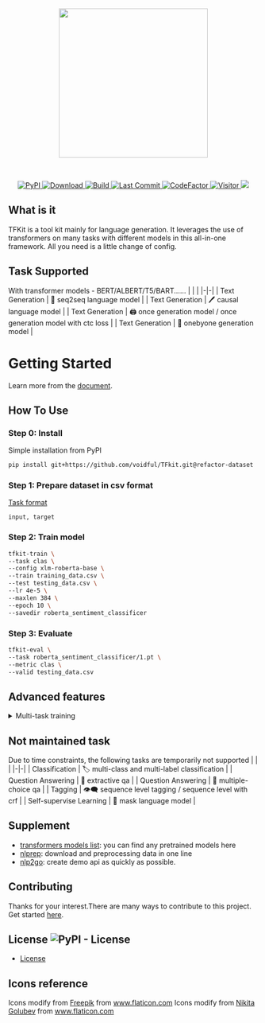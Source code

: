 <p  align="center">
    <br>
    <img src="https://raw.githubusercontent.com/voidful/TFkit/master/docs/img/tfkit.png" width="300"/>
    <br>
</p>
<br/>
<p align="center">
    <a href="https://pypi.org/project/tfkit/">
        <img alt="PyPI" src="https://img.shields.io/pypi/v/tfkit">
    </a>
    <a href="https://github.com/voidful/tfkit">
        <img alt="Download" src="https://img.shields.io/pypi/dm/tfkit">
    </a>
    <a href="https://github.com/voidful/tfkit">
        <img alt="Build" src="https://img.shields.io/github/workflow/status/voidful/tfkit/Python package">
    </a>
    <a href="https://github.com/voidful/tfkit">
        <img alt="Last Commit" src="https://img.shields.io/github/last-commit/voidful/tfkit">
    </a>
    <a href="https://www.codefactor.io/repository/github/voidful/tfkit/overview/master">
        <img src="https://www.codefactor.io/repository/github/voidful/tfkit/badge/master" alt="CodeFactor" />
    </a>
    <a href="https://github.com/voidful/tfkit">
        <img src="https://visitor-badge.glitch.me/badge?page_id=voidful.tfkit" alt="Visitor" />
    </a>
    <a href="https://codecov.io/gh/voidful/TFkit">
      <img src="https://codecov.io/gh/voidful/TFkit/branch/master/graph/badge.svg" />
    </a>
</p>

## What is it

TFKit is a tool kit mainly for language generation.
It leverages the use of transformers on many tasks with different models in this all-in-one framework.
All you need is a little change of config.

## Task Supported

With transformer models - BERT/ALBERT/T5/BART......
| | |
|-|-|
| Text Generation | :memo: seq2seq language model |
| Text Generation | :pen: causal language model |
| Text Generation | :printer: once generation model / once generation model with ctc loss |
| Text Generation | :pencil: onebyone generation model |

# Getting Started

Learn more from the [document](https://voidful.github.io/TFkit/).

## How To Use

### Step 0: Install

Simple installation from PyPI

```bash
pip install git+https://github.com/voidful/TFkit.git@refactor-dataset
```

### Step 1: Prepare dataset in csv format

[Task format](https://voidful.tech/TFkit/tasks/)

```
input, target
```

### Step 2: Train model

```bash
tfkit-train \
--task clas \
--config xlm-roberta-base \
--train training_data.csv \
--test testing_data.csv \
--lr 4e-5 \
--maxlen 384 \
--epoch 10 \
--savedir roberta_sentiment_classificer
```

### Step 3: Evaluate

```bash
tfkit-eval \
--task roberta_sentiment_classificer/1.pt \
--metric clas \
--valid testing_data.csv
```

## Advanced features

<details>
  <summary>Multi-task training </summary>

```bash
tfkit-train \
  --task clas clas \
  --config xlm-roberta-base \
  --train training_data_taskA.csv training_data_taskB.csv \
  --test testing_data_taskA.csv testing_data_taskB.csv \
  --lr 4e-5 \
  --maxlen 384 \
  --epoch 10 \
  --savedir roberta_sentiment_classificer_multi_task
```

</details>

## Not maintained task

Due to time constraints, the following tasks are temporarily not supported
| | |
|-|-|
| Classification | :label: multi-class and multi-label classification |
| Question Answering | :page_with_curl: extractive qa |
| Question Answering | :radio_button: multiple-choice qa |
| Tagging | :eye_speech_bubble: sequence level tagging / sequence level with crf |
| Self-supervise Learning | :diving_mask: mask language model |

## Supplement

- [transformers models list](https://huggingface.co/models): you can find any pretrained models here
- [nlprep](https://github.com/voidful/NLPrep): download and preprocessing data in one line
- [nlp2go](https://github.com/voidful/nlp2go): create demo api as quickly as possible.

## Contributing

Thanks for your interest.There are many ways to contribute to this project. Get started [here](https://github.com/voidful/tfkit/blob/master/CONTRIBUTING.md).

## License ![PyPI - License](https://img.shields.io/github/license/voidful/tfkit)

- [License](https://github.com/voidful/tfkit/blob/master/LICENSE)

## Icons reference

Icons modify from <a href="http://www.freepik.com/" title="Freepik">Freepik</a> from <a href="https://www.flaticon.com/" title="Flaticon">www.flaticon.com</a>
Icons modify from <a href="https://www.flaticon.com/authors/nikita-golubev" title="Nikita Golubev">Nikita Golubev</a> from <a href="https://www.flaticon.com/" title="Flaticon">www.flaticon.com</a>

